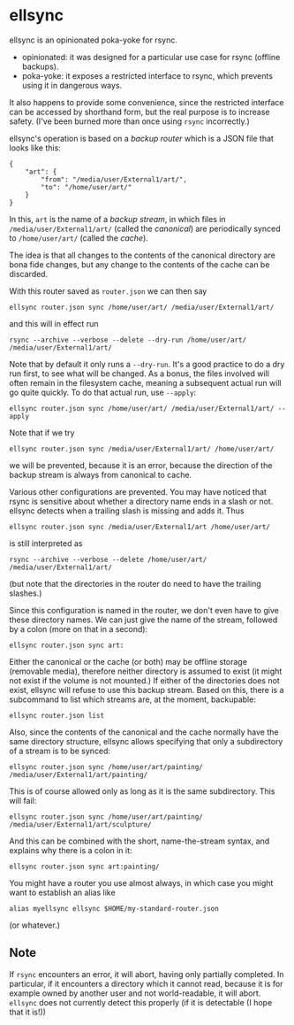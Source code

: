 ellsync
=======

ellsync is an opinionated poka-yoke for rsync.

*   opinionated: it was designed for a particular use case for rsync
    (offline backups).
*   poka-yoke: it exposes a restricted interface to rsync, which
    prevents using it in dangerous ways.

It also happens to provide some convenience, since the restricted
interface can be accessed by shorthand form, but the real purpose is
to increase safety.  (I've been burned more than once using `rsync`
incorrectly.)

ellsync's operation is based on a *backup router* which is a JSON file
that looks like this:

    {
        "art": {
            "from": "/media/user/External1/art/",
            "to": "/home/user/art/"
        }
    }

In this, `art` is the name of a _backup stream_, in which files in
`/media/user/External1/art/` (called the *canonical*) are periodically
synced to `/home/user/art/` (called the *cache*).

The idea is that all changes to the contents of the canonical directory
are bona fide changes, but any change to the contents of the cache can be
discarded.

With this router saved as `router.json` we can then say

    ellsync router.json sync /home/user/art/ /media/user/External1/art/

and this will in effect run

    rsync --archive --verbose --delete --dry-run /home/user/art/ /media/user/External1/art/

Note that by default it only runs a `--dry-run`.  It's a good practice to
do a dry run first, to see what will be changed.  As a bonus, the files
involved will often remain in the filesystem cache, meaning a subsequent
actual run will go quite quickly.  To do that actual run, use `--apply`:

    ellsync router.json sync /home/user/art/ /media/user/External1/art/ --apply

Note that if we try

    ellsync router.json sync /media/user/External1/art/ /home/user/art/

we will be prevented, because it is an error, because the direction of
the backup stream is always from canonical to cache.

Various other configurations are prevented.  You may have noticed that rsync
is sensitive about whether a directory name ends in a slash or not.  ellsync
detects when a trailing slash is missing and adds it.  Thus

    ellsync router.json sync /media/user/External1/art /home/user/art/

is still interpreted as

    rsync --archive --verbose --delete /home/user/art/ /media/user/External1/art/

(but note that the directories in the router do need to have the
trailing slashes.)

Since this configuration is named in the router, we don't even have to
give these directory names.  We can just give the name of the stream,
followed by a colon (more on that in a second):

    ellsync router.json sync art:

Either the canonical or the cache (or both) may be offline storage (removable
media), therefore neither directory is assumed to exist (it might not exist
if the volume is not mounted.)  If either of the directories does not exist,
ellsync will refuse to use this backup stream.  Based on this, there is a
subcommand to list which streams are, at the moment, backupable:

    ellsync router.json list

Also, since the contents of the canonical and the cache normally
have the same directory structure, ellsync allows specifying that
only a subdirectory of a stream is to be synced:

    ellsync router.json sync /home/user/art/painting/ /media/user/External1/art/painting/

This is of course allowed only as long as it is the same subdirectory.
This will fail:

    ellsync router.json sync /home/user/art/painting/ /media/user/External1/art/sculpture/

And this can be combined with the short, name-the-stream syntax, and
explains why there is a colon in it:

    ellsync router.json sync art:painting/

You might have a router you use almost always, in which case you might
want to establish an alias like

    alias myellsync ellsync $HOME/my-standard-router.json

(or whatever.)

Note
----

If `rsync` encounters an error, it will abort, having only partially completed.
In particular, if it encounters a directory which it cannot read, because it
is for example owned by another user and not world-readable, it will abort.
`ellsync` does not currently detect this properly (if it is detectable (I hope
that it is!))
